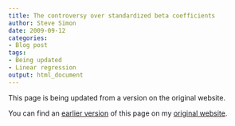 ```yaml
---
title: The controversy over standardized beta coefficients
author: Steve Simon
date: 2009-09-12
categories:
- Blog post
tags:
- Being updated
- Linear regression
output: html_document
---
```


This page is being updated from a version on the original website.

<!---More--->

You can find an [earlier version][sim1] of this page on my [original website][sim2].

[sim1]: http://www.pmean.com/09/StandardizedBetas.html
[sim2]: http://www.pmean.com/original_site.html
